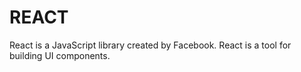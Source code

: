 # REACT
React is a JavaScript library created by Facebook.
React is a tool for building UI components.

